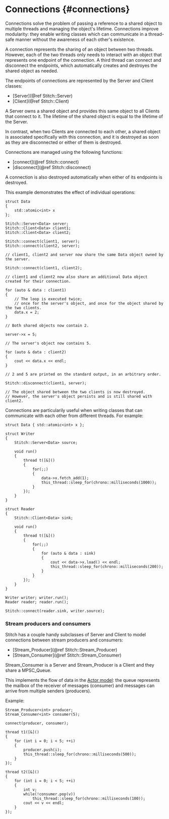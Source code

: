 Connections {#connections}
===========

Connections solve the problem of passing a reference to a shared object to multiple threads and managing the object's lifetime.
Connections improve modularity: they enable writing classes which can communicate in a thread-safe manner without the awareness of each other's existence.

A connection represents the sharing of an object between two threads.
However, each of the two threads only needs to interact with an object that represents one endpoint of the connection.
A third thread can connect and disconnect the endpoints, which automatically creates and destroyes the shared object as needed.

The endpoints of connections are represented by the Server and Client classes:

- [Server](@ref Stitch::Server)
- [Client](@ref Stitch::Client)

A Server owns a shared object and provides this same object to all Clients that connect to it. The lifetime of the shared object is equal to the lifetime of the Server.

In contrast, when two Clients are connected to each other, a shared object is associated specifically with this connection, and it is destroyed as soon as they are disconnected or either of them is destroyed.

Connections are managed using the following functions:

- [connect](@ref Stitch::connect)
- [disconnect](@ref Stitch::disconnect)

A connection is also destroyed automatically when either of its endpoints is destroyed.

This example demonstrates the effect of individual operations:

    struct Data
    {
        std::atomic<int> x
    };

    Stitch::Server<Data> server;
    Stitch::Client<Data> client1;
    Stitch::Client<Data> client2;

    Stitch::connect(client1, server);
    Stitch::connect(client2, server);

    // client1, client2 and server now share the same Data object owned by the server.

    Stitch::connect(client1, client2);

    // client1 and client2 now also share an additional Data object created for their connection.

    for (auto & data : client1)
    {
        // The loop is executed twice;
        // once for the server's object, and once for the object shared by the two clients.
        data.x = 2;
    }

    // Both shared objects now contain 2.

    server->x = 5;

    // The server's object now contains 5.

    for (auto & data : client2)
    {
        cout << data.x << endl;
    }

    // 2 and 5 are printed on the standard output, in an arbitrary order.

    Stitch::disconnect(client1, server);

    // The object shared between the two clients is now destroyed.
    // However, the server's object persists and is still shared with client2.


Connections are particularily useful when writing classes that can communicate with each other from different threads. For example:

    struct Data { std::atomic<int> x };

    struct Writer
    {
        Stitch::Server<Data> source;

        void run()
        {
            thread t([&]()
            {
                for(;;)
                {
                    data->x.fetch_add(1);
                    this_thread::sleep_for(chrono::milliseconds(1000));
                }
            });
        }
    }

    struct Reader
    {
        Stitch::Client<Data> sink;

        void run()
        {
            thread t([&]()
            {
                for(;;)
                {
                    for (auto & data : sink)
                    {
                        cout << data->x.load() << endl;
                        this_thread::sleep_for(chrono::milliseconds(200));
                    }
                }
            });
        }
    }

    Writer writer; writer.run();
    Reader reader; reader.run();

    Stitch::connect(reader.sink, writer.source);

### Stream producers and consumers

Stitch has a couple handy subclasses of Server and Client to model connections between stream producers and consumers:

- [Stream_Producer](@ref Stitch::Stream_Producer)
- [Stream_Consumer](@ref Stitch::Stream_Consumer)

Stream_Consumer is a Server and Stream_Producer is a Client and they share a MPSC_Queue.

This implements the flow of data in the [Actor model][]: the queue represents the mailbox of the receiver of messages (consumer) and messages can arrive from multiple senders (producers).

Example:

    Stream_Producer<int> producer;
    Stream_Consumer<int> consumer(5);

    connect(producer, consumer);

    thread t1([&]()
    {
        for (int i = 0; i < 5; ++i)
        {
            producer.push(i);
            this_thread::sleep_for(chrono::milliseconds(500));
        }
    });

    thread t2([&]()
    {
        for (int i = 0; i < 5; ++i)
        {
            int v;
            while(!consumer.pop(v))
                this_thread::sleep_for(chrono::milliseconds(100));
            cout << v << endl;
        }
    });

[Actor model]: https://en.wikipedia.org/wiki/Actor_model
